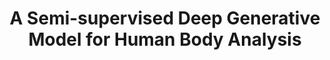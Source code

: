 ---
title: "A Semi-supervised Deep Generative Model for Human Body Analysis"
year: 2018
pdf_url: "http://www.robots.ox.ac.uk/~tvg/publications/2018/W21P20.pdf"
category: "vision"
author_list: "Rodrigo de Bem, Arnab Ghosh, Thalaiyasingam Ajanthan, Ondrej Miksik, N. Siddharth, Philip H.S. Torr"
grant: "MURI"
pub_in: "European Conference on Computer Vision (ECCV) HBUGEN Workshop 2018"
---